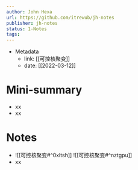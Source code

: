 ```yaml
---
author: John Hexa
url: https://github.com/itrewub/jh-notes
publisher: jh-notes
status: 1-Notes
tags: 
---
```

- Metadata
	- link: [[可控核聚变]]
	- date: [[2022-03-12]]
# Mini-summary
- xx
- xx
# Notes
- ![[可控核聚变#^0xltsh]]
![[可控核聚变#^nztgpu]]
- xx